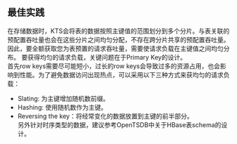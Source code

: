 ## 最佳实践

在存储数据时，KTS会将表的数据按照主键值的范围划分到多个分片。与表关联的预配置吞吐量也会在这些分片之间均匀分配，不存在跨分片共享的预配置吞吐量。因此，要全额获取您为表预置的请求吞吐量，需要使请求负载在主键值之间均匀分布。 要获得均匀的请求负载，关键问题在于Primary Key的设计。<br>
首先row keys需要尽可能短小，过长的row keys会导致过多的资源占用，也会影响到性能。为了避免数据访问出现热点，可以采用以下三种方式来获均匀的请求负载：
* Slating: 为主键增加随机数前缀。
* Hashing: 使用随机数作为主键。
* Reversing the key：将经常变化的数据放置到主键的前半部分。<br>
另外针对时序类型的数据，建议参考OpenTSDB中关于HBase表schema的设计。
